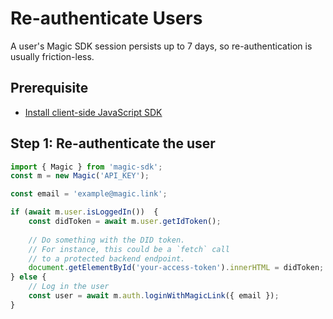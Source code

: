 # Re-authenticate Users

A user's Magic SDK session persists up to 7 days, so re-authentication is usually friction-less.

## Prerequisite

* ​[Install client-side JavaScript SDK​](../get-started.md#installation)

## Step 1: Re-authenticate the user

```typescript
import { Magic } from 'magic-sdk';
const m = new Magic('API_KEY');

const email = 'example@magic.link';

if (await m.user.isLoggedIn())  {
    const didToken = await m.user.getIdToken();
    
    // Do something with the DID token.
    // For instance, this could be a `fetch` call
    // to a protected backend endpoint.
    document.getElementById('your-access-token').innerHTML = didToken;
} else {
    // Log in the user
    const user = await m.auth.loginWithMagicLink({ email });
}
```

